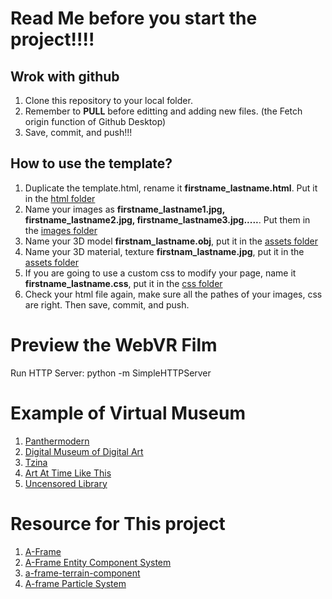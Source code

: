 # Read Me before you start the project!!!!

## Wrok with github

1. Clone this repository to your local folder.
2. Remember to <b>PULL</b> before editting and adding new files. (the Fetch origin function of Github Desktop)
3. Save, commit, and push!!!

## How to use the template?

1. Duplicate the template.html, rename it <b>firstname_lastname.html</b>. Put it in the <a href="https://github.com/uglykiki/art75-2020-exhibition/tree/master/html">html folder</a>
2. Name your images as <b>firstname_lastname1.jpg, firstname_lastname2.jpg, firstname_lastname3.jpg.....</b>. Put them in the <a href="https://github.com/uglykiki/art75-2020-exhibition/tree/master/images">images folder</a>
3. Name your 3D model <b>firstnam_lastname.obj</b>, put it in the <a href="https://github.com/uglykiki/art75-2020-exhibition/tree/master/assets">assets folder</a>
4. Name your 3D material, texture <b>firstnam_lastname.jpg</b>, put it in the <a href="https://github.com/uglykiki/art75-2020-exhibition/tree/master/assets">assets folder</a>
5. If you are going to use a custom css to modify your page, name it <b>firstname_lastname.css</b>, put it in the <a href="https://github.com/uglykiki/art75-2020-exhibition/tree/master/css">css folder</a>
6. Check your html file again, make sure all the pathes of your images, css are right. Then save, commit, and push.

# Preview the WebVR Film

Run HTTP Server: python -m SimpleHTTPServer

# Example of Virtual Museum

1. [Panthermodern](http://panthermodern.org/about.html)
2. [Digital Museum of Digital Art](https://dimoda.art/past-exhibitions)
3. [Tzina](http://tzina.space/)
4. [Art At Time Like This](https://artatatimelikethis.com/)
5. [Uncensored Library](https://uncensoredlibrary.com/en)

# Resource for This project

1. [A-Frame](https://aframe.io/docs/1.0.0/introduction/)
2. [A-Frame Entity Component System](https://aframe.io/docs/1.0.0/introduction/entity-component-system.html#example)
3. [a-frame-terrain-component](https://github.com/bryik/aframe-terrain-model-component)
4. [A-frame Particle System](https://github.com/IdeaSpaceVR/aframe-particle-system-component)
